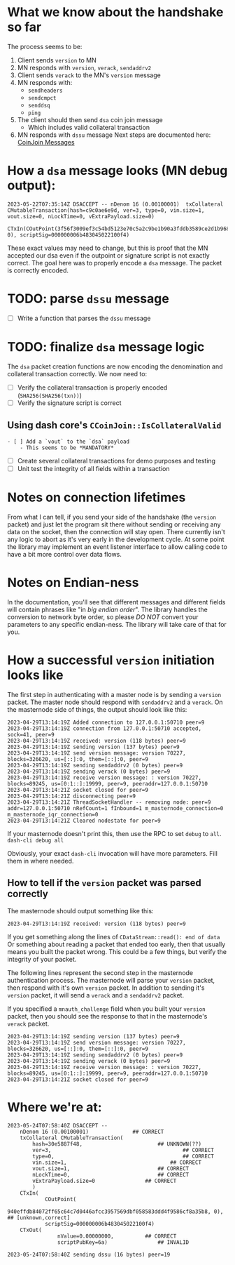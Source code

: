 # What we know about the handshake so far

The process seems to be:

1. Client sends `version` to MN
2. MN responds with `version`, `verack`, `sendaddrv2`
3. Client sends `verack` to the MN's `version` message
4. MN responds with:
    - `sendheaders`
    - `sendcmpct`
    - `senddsq`
    - `ping`
5. The client should then send `dsa` coin join message
    - Which includes valid collateral transaction
6. MN responds with `dssu` message Next steps are documented here:
   [CoinJoin Messages](https://docs.dash.org/projects/core/en/stable/docs/reference/p2p-network-privatesend-messages.html#dssu)

# How a `dsa` message looks (MN debug output):

```
2023-05-22T07:35:14Z DSACCEPT -- nDenom 16 (0.00100001)  txCollateral CMutableTransaction(hash=c9c0ae6e9d, ver=3, type=0, vin.size=1, vout.size=0, nLockTime=0, vExtraPayload.size=0)
    CTxIn(COutPoint(3f56f3009ef3c54bd5123e70c5a2c9be1b90a3fddb3589ce2d1b9688b0926c9f, 0), scriptSig=000000006b483045022100f4)
```

These exact values may need to change, but this is proof that the MN accepted
our dsa even if the outpoint or signature script is not exactly correct. The
goal here was to properly encode a `dsa` message. The packet is correctly
encoded.

# TODO: parse `dssu` message

-   [ ] Write a function that parses the `dssu` message

# TODO: finalize `dsa` message logic

The `dsa` packet creation functions are now encoding the denomination and
collateral transaction correctly. We now need to:

-   [ ] Verify the collateral transaction is properly encoded
        (`SHA256(SHA256(txn))`)
-   [ ] Verify the signature script is correct

## Using dash core's `CCoinJoin::IsCollateralValid`

    - [ ] Add a `vout` to the `dsa` payload
    	- This seems to be *MANDATORY*

-   [ ] Create several collateral transactions for demo purposes and testing
-   [ ] Unit test the integrity of all fields within a transaction

# Notes on connection lifetimes

From what I can tell, if you send your side of the handshake (the `version`
packet) and just let the program sit there without sending or receiving any data
on the socket, then the connection will stay open. There currently isn't any
logic to abort as it's very early in the development cycle. At some point the
library may implement an event listener interface to allow calling code to have
a bit more control over data flows.

# Notes on Endian-ness

In the documentation, you'll see that different messages and different fields
will contain phrases like "in _big endian order_". The library handles the
conversion to network byte order, so please _DO NOT_ convert your parameters to
any specific endian-ness. The library will take care of that for you.

# How a successful `version` initiation looks like

The first step in authenticating with a master node is by sending a `version`
packet. The master node should respond with `sendaddrv2` and a `verack`. On the
masternode side of things, the output should look like this:

```
2023-04-29T13:14:19Z Added connection to 127.0.0.1:50710 peer=9
2023-04-29T13:14:19Z connection from 127.0.0.1:50710 accepted, sock=41, peer=9
2023-04-29T13:14:19Z received: version (118 bytes) peer=9
2023-04-29T13:14:19Z sending version (137 bytes) peer=9
2023-04-29T13:14:19Z send version message: version 70227, blocks=326620, us=[::]:0, them=[::]:0, peer=9
2023-04-29T13:14:19Z sending sendaddrv2 (0 bytes) peer=9
2023-04-29T13:14:19Z sending verack (0 bytes) peer=9
2023-04-29T13:14:19Z receive version message: : version 70227, blocks=89245, us=[0:1::]:19999, peer=9, peeraddr=127.0.0.1:50710
2023-04-29T13:14:21Z socket closed for peer=9
2023-04-29T13:14:21Z disconnecting peer=9
2023-04-29T13:14:21Z ThreadSocketHandler -- removing node: peer=9 addr=127.0.0.1:50710 nRefCount=1 fInbound=1 m_masternode_connection=0 m_masternode_iqr_connection=0
2023-04-29T13:14:21Z Cleared nodestate for peer=9
```

If your masternode doesn't print this, then use the RPC to set `debug` to `all`.
`dash-cli debug all`

Obviously, your exact `dash-cli` invocation will have more parameters. Fill them
in where needed.

## How to tell if the `version` packet was parsed correctly

The masternode should output something like this:

```
2023-04-29T13:14:19Z received: version (118 bytes) peer=9
```

If you get something along the lines of `CDataStream::read(): end of data` Or
something about reading a packet that ended too early, then that usually means
you built the packet wrong. This could be a few things, but verify the integrity
of your packet.

The following lines represent the second step in the masternode authentication
process. The masternode will parse your `version` packet, then respond with it's
own `version` packet. In addition to sending it's `version` packet, it will send
a `verack` and a `sendaddrv2` packet.

If you specified a `mnauth_challenge` field when you built your `version`
packet, then you should see the response to that in the masternode's `verack`
packet.

```
2023-04-29T13:14:19Z sending version (137 bytes) peer=9
2023-04-29T13:14:19Z send version message: version 70227, blocks=326620, us=[::]:0, them=[::]:0, peer=9
2023-04-29T13:14:19Z sending sendaddrv2 (0 bytes) peer=9
2023-04-29T13:14:19Z sending verack (0 bytes) peer=9
2023-04-29T13:14:19Z receive version message: : version 70227, blocks=89245, us=[0:1::]:19999, peer=9, peeraddr=127.0.0.1:50710
2023-04-29T13:14:21Z socket closed for peer=9
```

# Where we're at:

```
2023-05-24T07:58:40Z DSACCEPT --
	nDenom 16 (0.00100001) 				## CORRECT
	txCollateral CMutableTransaction(
		hash=30e5887f48, 						## UNKNOWN(??)
		ver=3,  										## CORRECT
		type=0,  										## CORRECT
		vin.size=1,  								## CORRECT
		vout.size=1,  							## CORRECT
		nLockTime=0,  							## CORRECT
		vExtraPayload.size=0 				## CORRECT
		)
    CTxIn(
			COutPoint(
			940effdb84072ff65c64c7d0446afcc3957569dbf058583ddd4f9586cf8a35b8, 0), ## [unknown,correct]
			scriptSig=000000006b483045022100f4)
    CTxOut(
				nValue=0.00000000,			## CORRECT
				scriptPubKey=6a)				## INVALID

2023-05-24T07:58:40Z sending dssu (16 bytes) peer=19
```
